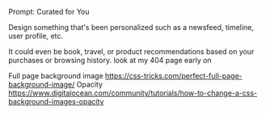 Prompt: Curated for You

Design something that's been personalized such as a newsfeed, timeline, user profile, etc.

It could even be book, travel, or product recommendations based on your purchases or browsing history.
look at my 404 page early on

Full page background image
https://css-tricks.com/perfect-full-page-background-image/
Opacity
https://www.digitalocean.com/community/tutorials/how-to-change-a-css-background-images-opacity
